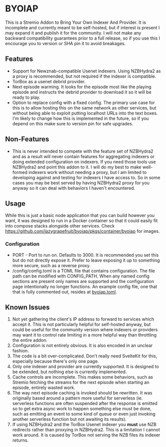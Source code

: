 # BYOIAP

This is a Stremio Addon to Bring Your Own Indexer And Provider. It is incomplete and currently meant to be self-hosted, but if interest is present I may expand it and publish it for the community. I will not make any backward compatibility guarantees prior to a full release, so if you use this I encourage you to version or SHA pin it to avoid breakages.

## Features

* Support for Newznab-compatible Usenet indexers. Using NZBHydra2 as a proxy is recommended, but not required if the indexer is compatible.
* TorBox as a usenet debrid provider.
* Next episode warming. It looks for the episode most like the playing episode and instructs the debrid provider to download it so it will be ready to play.
* Option to replace config with a fixed config. The primary use case for this is to allow hosting this on the same network as other services, but without being able to exploit putting localhost URLs into the text boxes. I'm likely to change how this is implemented in the future, so if you depend on this make sure to version pin for safe upgrades.

## Non-Features

* This is never intended to compete with the feature set of NZBHydra2 and as a result will never contain features for aggregating indexers or doing extended configuration on indexers. If you need those tools use NZBHydra2 and point this addon to it. I will do my best to make well-formed indexers work without needing a proxy, but I am limited to developing against and testing for indexers I have access to. So in some cases you may be best served by having NZBHydra2 proxy for you anyway so it can deal with behaviors I haven't encountered.

## Usage

While this is just a basic node application that you can build however you want, it was designed to run in a Docker container so that it could easily fit into compose stacks alongside other services. Check https://github.com/lazygrapefruit/byoiap/pkgs/container/byoiap for images.

### Configuration

* PORT - Port to run on. Defaults to 3000. It is recommended you set this but do not directly expose it. Prefer to leave exposing it up to something more secure, such as a reverse proxy.
* /config/config.toml is a TOML file that contains configuration. The file path can be modified with CONFIG_PATH. When any named config sections are present only names are supported and the configuration page intentionally no longer functions. An example config file, one that that is fully commented out, resides at [byoiap.toml](byoiap.toml).

## Known Issues

1. Not yet gathering the client's IP address to forward to services which accept it. This is not particularly helpful for self-hosted anyway, but could be useful for the community version where indexers or providers may want it to control rate limiting in a more helpful way than throttling the entire addon.
2. Configuration is not entirely obvious. It is also encoded in an unclear fashion.
3. The code is a bit over-complicated. Don't really need SvelteKit for this, especially because there's only one page.
4. Only one indexer and provider are currently supported. It is designed to be extended, but nothing else is currently implemented.
5. Cache controls are incomplete. This makes some behaviors, such as Stremio fetching the streams for the next episode when starting an episode, entirely wasted work.
6. The way next episode caching is invoked should be rewritten. It was originally based around a pattern more useful for serverless (ie. serverless functions are often suspended after the response is emitted so to get extra async work to happen something else must be done, such as emitting an event to some kind of queue or even just invoking another serverless function but not awaiting its results).
7. If using NZBHydra2 and the TorBox Usenet indexer you **must** use NZB redirects rather than proxying in NZBHydra2. This is a limitation I cannot work around. It is caused by TorBox not serving the NZB files its indexer returns.
